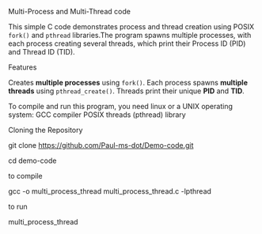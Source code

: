  Multi-Process and Multi-Thread code

This simple C code demonstrates process and thread creation using POSIX `fork()` and `pthread` libraries.The program spawns multiple processes, with each process creating several threads, which print their Process ID (PID) and Thread ID (TID).

 Features

Creates **multiple processes** using `fork()`.
Each process spawns **multiple threads** using `pthread_create()`.
Threads print their unique **PID** and **TID**.


To compile and run this program, you need linux or a UNIX operating system:
GCC compiler
POSIX threads (pthread) library

 Cloning the Repository

git clone https://github.com/Paul-ms-dot/Demo-code.git

cd demo-code

to compile

  gcc -o multi_process_thread multi_process_thread.c -lpthread

to run

  multi_process_thread
